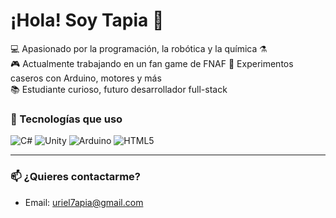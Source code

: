 # ¡Hola! Soy Tapia 👋

💻 Apasionado por la programación, la robótica y la química ⚗️  
🎮 Actualmente trabajando en un fan game de FNAF
🔧 Experimentos caseros con Arduino, motores y más  
📚 Estudiante curioso, futuro desarrollador full-stack


### 🧰 Tecnologías que uso

![C#](https://img.shields.io/badge/-C%23-239120?style=flat&logo=c-sharp&logoColor=white)
![Unity](https://img.shields.io/badge/-Unity-000000?style=flat&logo=unity&logoColor=white)
![Arduino](https://img.shields.io/badge/-Arduino-00979D?style=flat&logo=arduino&logoColor=white)
![HTML5](https://img.shields.io/badge/-HTML5-E34F26?style=flat&logo=html5&logoColor=white)

---

### 📫 ¿Quieres contactarme?
- Email: uriel7apia@gmail.com
